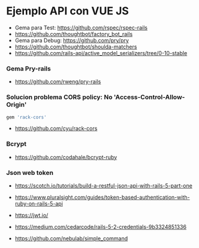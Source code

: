 # Ejemplo API con VUE JS

* Gema para Test: https://github.com/rspec/rspec-rails
* https://github.com/thoughtbot/factory_bot_rails
* Gema para Debug: https://github.com/pry/pry
* https://github.com/thoughtbot/shoulda-matchers
* https://github.com/rails-api/active_model_serializers/tree/0-10-stable

### Gema Pry-rails

* https://github.com/rweng/pry-rails


### Solucion problema CORS policy: No 'Access-Control-Allow-Origin'

~~~ruby
gem 'rack-cors'
~~~

* https://github.com/cyu/rack-cors

### Bcrypt

* https://github.com/codahale/bcrypt-ruby


### Json web token

* https://scotch.io/tutorials/build-a-restful-json-api-with-rails-5-part-one

* https://www.pluralsight.com/guides/token-based-authentication-with-ruby-on-rails-5-api

* https://jwt.io/

* https://medium.com/cedarcode/rails-5-2-credentials-9b3324851336

* https://github.com/nebulab/simple_command